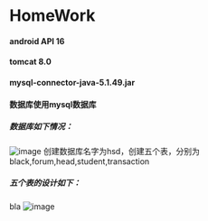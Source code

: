# HomeWork
#### android API 16
#### tomcat 8.0
#### mysql-connector-java-5.1.49.jar
#### 数据库使用mysql数据库
##### 数据库如下情况：
![image](https://user-images.githubusercontent.com/58366240/145850125-232190e7-7071-4804-9725-4981c29b309d.png)
创建数据库名字为hsd，创建五个表，分别为black,forum,head,student,transaction
##### 五个表的设计如下：
bla
![image](https://user-images.githubusercontent.com/58366240/145851194-ea9694bb-c678-4e2a-a0e6-3b6f6871fd7f.png)
